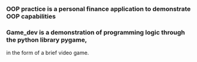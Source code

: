 ### OOP practice is a personal finance application to demonstrate OOP capabilities

### Game_dev is a demonstration of programming logic through the python library pygame,
in the form of a brief video game.
